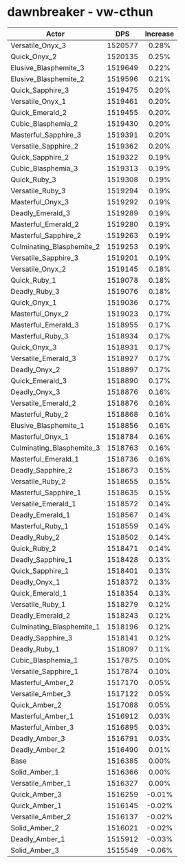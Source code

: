 # dawnbreaker - vw-cthun
| Actor | DPS | Increase |
|---|:---:|:---:|
|Versatile_Onyx_3|1520577|0.28%|
|Quick_Onyx_2|1520135|0.25%|
|Elusive_Blasphemite_3|1519649|0.22%|
|Elusive_Blasphemite_2|1519596|0.21%|
|Quick_Sapphire_3|1519475|0.20%|
|Versatile_Onyx_1|1519461|0.20%|
|Quick_Emerald_2|1519455|0.20%|
|Cubic_Blasphemia_2|1519430|0.20%|
|Masterful_Sapphire_3|1519391|0.20%|
|Versatile_Sapphire_2|1519362|0.20%|
|Quick_Sapphire_2|1519322|0.19%|
|Cubic_Blasphemia_3|1519313|0.19%|
|Quick_Ruby_3|1519308|0.19%|
|Versatile_Ruby_3|1519294|0.19%|
|Masterful_Onyx_3|1519292|0.19%|
|Deadly_Emerald_3|1519289|0.19%|
|Masterful_Emerald_2|1519280|0.19%|
|Masterful_Sapphire_2|1519263|0.19%|
|Culminating_Blasphemite_2|1519253|0.19%|
|Versatile_Sapphire_3|1519201|0.19%|
|Versatile_Onyx_2|1519145|0.18%|
|Quick_Ruby_1|1519078|0.18%|
|Deadly_Ruby_3|1519076|0.18%|
|Quick_Onyx_1|1519036|0.17%|
|Masterful_Onyx_2|1519023|0.17%|
|Masterful_Emerald_3|1518955|0.17%|
|Masterful_Ruby_3|1518934|0.17%|
|Quick_Onyx_3|1518931|0.17%|
|Versatile_Emerald_3|1518927|0.17%|
|Deadly_Onyx_2|1518897|0.17%|
|Quick_Emerald_3|1518890|0.17%|
|Deadly_Onyx_3|1518876|0.16%|
|Versatile_Emerald_2|1518876|0.16%|
|Masterful_Ruby_2|1518868|0.16%|
|Elusive_Blasphemite_1|1518856|0.16%|
|Masterful_Onyx_1|1518784|0.16%|
|Culminating_Blasphemite_3|1518763|0.16%|
|Masterful_Emerald_1|1518736|0.16%|
|Deadly_Sapphire_2|1518673|0.15%|
|Versatile_Ruby_2|1518655|0.15%|
|Masterful_Sapphire_1|1518635|0.15%|
|Versatile_Emerald_1|1518572|0.14%|
|Deadly_Emerald_1|1518567|0.14%|
|Masterful_Ruby_1|1518559|0.14%|
|Deadly_Ruby_2|1518502|0.14%|
|Quick_Ruby_2|1518471|0.14%|
|Deadly_Sapphire_1|1518428|0.13%|
|Quick_Sapphire_1|1518401|0.13%|
|Deadly_Onyx_1|1518372|0.13%|
|Quick_Emerald_1|1518354|0.13%|
|Versatile_Ruby_1|1518279|0.12%|
|Deadly_Emerald_2|1518243|0.12%|
|Culminating_Blasphemite_1|1518196|0.12%|
|Deadly_Sapphire_3|1518141|0.12%|
|Deadly_Ruby_1|1518097|0.11%|
|Cubic_Blasphemia_1|1517875|0.10%|
|Versatile_Sapphire_1|1517874|0.10%|
|Masterful_Amber_2|1517170|0.05%|
|Versatile_Amber_3|1517122|0.05%|
|Quick_Amber_2|1517088|0.05%|
|Masterful_Amber_1|1516912|0.03%|
|Masterful_Amber_3|1516895|0.03%|
|Deadly_Amber_3|1516791|0.03%|
|Deadly_Amber_2|1516490|0.01%|
|Base|1516385|0.00%|
|Solid_Amber_1|1516366|0.00%|
|Versatile_Amber_1|1516327|0.00%|
|Quick_Amber_3|1516259|-0.01%|
|Quick_Amber_1|1516145|-0.02%|
|Versatile_Amber_2|1516137|-0.02%|
|Solid_Amber_2|1516021|-0.02%|
|Deadly_Amber_1|1515912|-0.03%|
|Solid_Amber_3|1515549|-0.06%|
